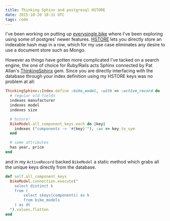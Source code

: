 ```yaml
---
title: Thinking Sphinx and postgresql HSTORE
date: 2015-10-20 18:31 UTC
tags: code
---
```


I've been working on putting up [everysingle.bike](http://everysingle.bike) where I've been exploring using some of postgres' newer features. [HSTORE](http://www.postgresql.org/docs/9.4/static/hstore.html) lets you directly store an indexable hash map in a row, which for my use case eliminates any desire to use a document store such as Mongo.

However as things have gotten more complicated I've tacked on a search engine, the one of choice for Ruby/Rails acts Sphinx connected by Pat Allan's [ThinkingSphinx](http://freelancing-gods.com/thinking-sphinx/indexing.html) gem. Since you are directly interfacing with the database through your index definition using my HSTORE keys was no problem at all:

```ruby
ThinkingSphinx::Index.define :bike_model, :with => :active_record do
  # regular old fields
  indexes manufacturer
  indexes model
  indexes size

  # hstore!
  BikeModel.all_component_keys.each do |key|
    indexes ("components -> '#{key}'"), :as => key.to_sym
  end

  # some attributes
  has year, price
end
```

and in my ```ActiveRecord``` backed ```BikeModel``` a static method which grabs all the unique keys directly from the database.

```ruby
def self.all_component_keys
  BikeModel.connection.execute("
    select distinct k
    from (
        select skeys(components) as k
        from bike_models
    ) as dt
  ").values.flatten
end
```
